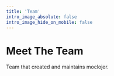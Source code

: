 ```yaml
---
title: 'Team'
intro_image_absolute: false
intro_image_hide_on_mobile: false
---
```


# Meet The Team

Team that created and maintains moclojer.
